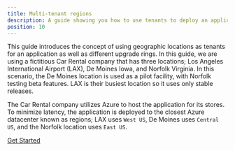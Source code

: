 ```yaml
---
title: Multi-tenant regions
description: A guide showing you how to use tenants to deploy an application to regions using different release rings in Octopus Deploy.
position: 10
---
```


This guide introduces the concept of using geographic locations as tenants for an application as well as different upgrade rings.  In this guide, we are using a fictitious Car Rental company that has three locations; Los Angeles International Airport (LAX), De Moines Iowa, and Norfolk Virginia.  In this scenario, the De Moines location is used as a pilot facility, with Norfolk testing beta features.  LAX is their busiest location so it uses only stable releases.

The Car Rental company utilizes Azure to host the application for its stores.  To minimize latency, the application is deployed to the closest Azure datacenter known as regions; LAX uses `West US`, De Moines uses `Central US`, and the Norfolk location uses `East US`.  

<span><a class="btn btn-success" href="/docs/tenants/guides/multi-tenant-region/creating-new-tenants">Get Started</a></span>